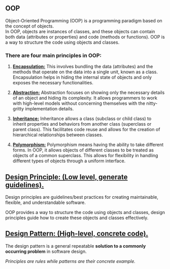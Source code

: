 ## OOP
Object-Oriented Programming (OOP) is a programming paradigm based on the concept of objects.  
In OOP, objects are instances of classes, and these objects can contain both data (attributes or properties) and code (methods or functions).
OOP is a way to structure the code using objects and classes.

### There are four main principles in OOP:
1. [**Encapsulation:**](/OOP/encapsulation.md) This involves bundling the data (attributes) and the methods that operate on the data into a single unit, known as a class. Encapsulation helps in hiding the internal state of objects and only exposes the necessary functionalities.

2. [**Abstraction:**](/OOP/abstraction.md) Abstraction focuses on showing only the necessary details of an object and hiding its complexity. It allows programmers to work with high-level models without concerning themselves with the nitty-gritty implementation details.

3. [**Inheritance:**](/OOP/inheritance) Inheritance allows a class (subclass or child class) to inherit properties and behaviors from another class (superclass or parent class). This facilitates code reuse and allows for the creation of hierarchical relationships between classes.

4. [**Polymorphism:**](/OOP/polymorphism) Polymorphism means having the ability to take different forms. In OOP, it allows objects of different classes to be treated as objects of a common superclass. This allows for flexibility in handling different types of objects through a uniform interface.



## [Design Principle: (Low level, generate guidelines).](./DesignPrinciple/README.md)
Design principles are guidelines/best practices for creating maintainable, flexible, and understandable software.

OOP provides a way to structure the code using objects and classes, design principles guide how to create these objects and classes effectively. 


## [Design Pattern: (High-level, concrete code).](./DesignPattern/README.md)
The design pattern is a general repeatable **solution to a commonly occurring problem** in software design.

_Principles are rules while patterns are their concrete example._
